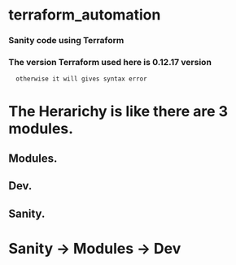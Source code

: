 # terraform_automation
### Sanity code using Terraform
### The version Terraform used here is 0.12.17 version
      otherwise it will gives syntax error

# The Herarichy is like there are 3 modules.
## Modules.
## Dev.
## Sanity.

# Sanity -> Modules -> Dev
